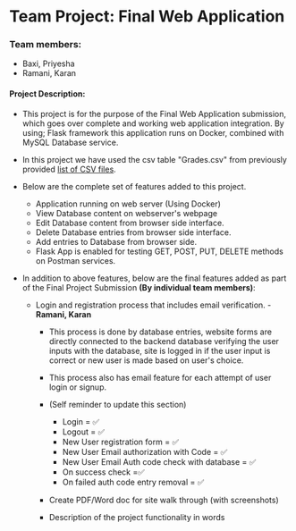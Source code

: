 # Team Project: Final Web Application

### Team members:
* Baxi, Priyesha
* Ramani, Karan

#### Project Description:
* This project is for the purpose of the Final Web Application submission, which goes over complete and working web
application integration. By using; Flask framework this application runs on Docker, combined with MySQL Database 
service.
* In this project we have used the csv table "Grades.csv" from previously provided 
[list of CSV files](https://people.sc.fsu.edu/~jburkardt/data/csv/csv.html).
* Below are the complete set of features added to this project.

    * Application running on web server (Using Docker)
    * View Database content on webserver's webpage
    * Edit Database content from browser side interface.
    * Delete Database entries from browser side interface.
    * Add entries to Database from browser side.
    * Flask App is enabled for testing GET, POST, PUT, DELETE methods on Postman services.
    
* In addition to above features, below are the final features added as part of the Final Project Submission 
**(By individual team members)**:

    * Login and registration process that includes email verification. - **Ramani, Karan**
        * This process is done by database entries, website forms are directly connected to the backend database 
        verifying the user inputs with the database, site is logged in if the user input is correct or new user is made
        based on user's choice.
        * This process also has email feature for each attempt of user login or signup.
        
        * (Self reminder to update this section)
            * Login = ✅
            * Logout = ✅
            * New User registration form = ✅
            * New User Email authorization with Code = ✅
            * New User Email Auth code check with database = ✅
            * On success check =✅
            * On failed auth code entry removal = ✅
            
        * Create PDF/Word doc for site walk through (with screenshots)
        * Description of the project functionality in words
 
        
        
      